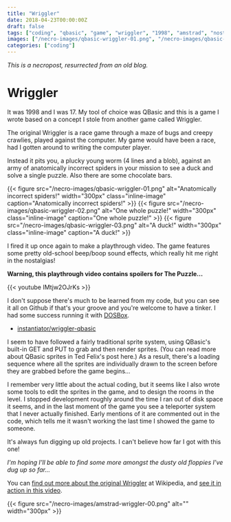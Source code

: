 ```yaml
---
title: "Wriggler"
date: 2018-04-23T00:00:00Z
draft: false
tags: ["coding", "qbasic", "game", "wriggler", "1998", "amstrad", "nostalgia", "retro" ]
images: ["/necro-images/qbasic-wriggler-01.png", "/necro-images/qbasic-wriggler-02.png", "/necro-images/qbasic-wriggler-03.png"]
categories: ["coding"]
---
```


*This is a necropost, resurrected from an old blog.*

# Wriggler

It was 1998 and I was 17. My tool of choice was QBasic and this is a game I wrote based on a concept I stole from another game called Wriggler.

The original Wriggler is a race game through a maze of bugs and creepy crawlies, played against the computer. My game would have been a race, had I gotten around to writing the computer player.

Instead it pits you, a plucky young worm (4 lines and a blob), against an army of anatomically incorrect spiders in your mission to see a duck and solve a single puzzle. Also there are some chocolate bars.

{{< figure src="/necro-images/qbasic-wriggler-01.png" alt="Anatomically incorrect spiders!" width="300px" class="inline-image" caption="Anatomically incorrect spiders!" >}}
{{< figure src="/necro-images/qbasic-wriggler-02.png" alt="One whole puzzle!" width="300px" class="inline-image" caption="One whole puzzle!" >}}
{{< figure src="/necro-images/qbasic-wriggler-03.png" alt="A duck!" width="300px" class="inline-image" caption="A duck!" >}}

I fired it up once again to make a playthrough video. The game features some pretty old-school beep/boop sound effects, which really hit me right in the nostalgias!

**Warning, this playthrough video contains spoilers for The Puzzle...**

{{< youtube IMtjw2OJrKs >}}

I don't suppose there's much to be learned from my code, but you can see it all on Github if that's your groove and you're welcome to have a tinker. I had some success running it with [DOSBox](https://www.dosbox.com/).

* [instantiator/wriggler-qbasic](https://github.com/instantiator/wriggler-qbasic)

I seem to have followed a fairly traditional sprite system, using QBasic's built-in GET and PUT to grab and then render sprites. (You can read more about QBasic sprites in Ted Felix's post here.) As a result, there's a loading sequence where all the sprites are individually drawn to the screen before they are grabbed before the game begins...

I remember very little about the actual coding, but it seems like I also wrote some tools to edit the sprites in the game, and to design the rooms in the level. I stopped development roughly around the time I ran out of disk space it seems, and in the last moment of the game you see a teleporter system that I never actually finished. Early mentions of it are commented out in the code, which tells me it wasn't working the last time I showed the game to someone.

It's always fun digging up old projects. I can't believe how far I got with this one!

_I'm hoping I'll be able to find some more amongst the dusty old floppies I've dug up so far..._

You can [find out more about the original Wriggler](https://en.wikipedia.org/wiki/Wriggler_(video_game)) at Wikipedia, and [see it in action in this video](https://www.youtube.com/watch?v=02Kh076wja8).

{{< figure src="/necro-images/amstrad-wriggler-00.png" alt="" width="300px" >}}
